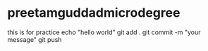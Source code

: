 # preetamguddadmicrodegree
this is for practice
echo "hello world"
git add .
git commit -m "your message"
git push
